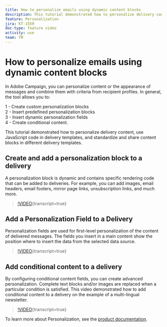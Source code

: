 ```yaml
---
title: How to personalize emails using dynamic content blocks
description: This tutorial demonstrated how to personalize delivery content, use JavaScript code in delivery templates, and standardize and share content blocks in different delivery templates.
feature: Personalization
jira: KT-1559
doc-type: feature video
activity: use
team: TM
---
```


# How to personalize emails using dynamic content blocks

In Adobe Campaign, you can personalize content or the appearance of messages and combine them with criteria from recipient profiles. In general, the tool allows you to:

1 - Create custom personalization blocks  
2 - Insert predefined personalization blocks  
3 - Insert dynamic personalization fields  
4 - Create conditional content.

This tutorial demonstrated how to personalize delivery content, use JavaScript code in delivery templates, and standardize and share content blocks in different delivery templates.

## Create and add a personalization block to a delivery

A personalization block is dynamic and contains specific rendering code that can be added to deliveries. For example, you can add images, email headers, email footers, mirror page links, unsubscription links, and much more.

>[!VIDEO](https://video.tv.adobe.com/v/24924?quality=12&learn=on){transcript=true}

## Add a Personalization Field to a Delivery

Personalization fields are used for first-level personalization of the content of delivered messages. The fields you insert in a main content show the position where to insert the data from the selected data source.

>[!VIDEO](https://video.tv.adobe.com/v/24925?quality=12&learn=on){transcript=true}

## Add conditional content to a delivery

By configuring conditional content fields, you can create advanced personalization. Complete text blocks and/or images are replaced when a particular condition is satisfied. This video demonstrated how to add conditional content to a delivery on the example of a multi-lingual newsletter.

>[!VIDEO](https://video.tv.adobe.com/v/24926?quality=12&learn=on){transcript=true}

To learn more about Personalization, see the [product documentation](https://experienceleague.adobe.com/docs/campaign-classic/using/sending-messages/personalizing-deliveries/about-personalization.html?lang=en).
